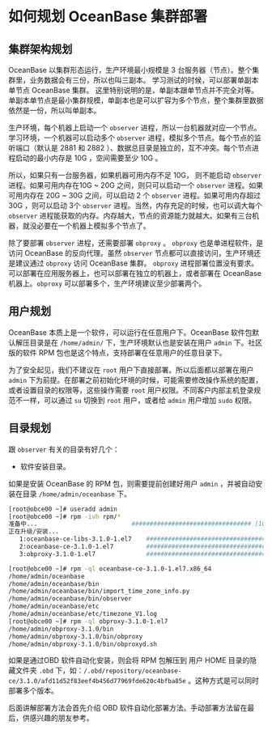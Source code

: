 # 如何规划 OceanBase 集群部署

## 集群架构规划

OceanBase 以集群形态运行，生产环境最小规模是 3 台服务器（节点）。整个集群里，业务数据会有三份，所以也叫三副本。
学习测试的时候，可以部署单副本单节点 OceanBase 集群。
这里特别说明的是，单副本跟单节点并不完全对等。单副本单节点是最小集群规模，单副本也是可以扩容为多个节点，整个集群里数据依然是一份，所以叫单副本。

生产环境，每个机器上启动一个 `observer` 进程，所以一台机器就对应一个节点。学习环境，一个机器可以启动多个 `observer` 进程，模拟多个节点。每个节点的监听端口（默认是 2881 和 2882 ）、数据总目录是独立的，互不冲突。每个节点进程启动的最小内存是 10G ，空间需要至少 10G 。

所以，如果只有一台服务器，如果机器可用内存不足 10G， 则不能启动 `observer` 进程。如果可用内存在10G ~ 20G 之间，则只可以启动一个 `observer` 进程。如果可用内存在 20G ~ 30G 之间，可以启动 2 个 `observer` 进程。如果可用内存超过 30G ，则可以启动 3个 `observer` 进程。当然，内存充足的时候，也可以调大每个 `observer` 进程能获取的内存。内存越大，节点的资源能力就越大。如果有三台机器，就没必要在一个机器上模拟多个节点了。

除了要部署 `observer` 进程，还需要部署 `obproxy` 。 `obproxy` 也是单进程软件，是访问 OceanBase 的反向代理。虽然 `observer` 节点都可以直接访问，生产环境还是建议通过 `obproxy` 访问 OceanBase 集群。
`obproxy` 进程部署位置没有要求。可以部署在应用服务器上，也可以部署在独立的机器上，或者部署在 OceanBase 机器上。`obproxy` 可以部署多个，生产环境建议至少部署两个。

## 用户规划

OceanBase 本质上是一个软件，可以运行在任意用户下。OceanBase 软件包默认解压目录是在 `/home/admin/` 下，生产环境默认也是安装在用户 `admin` 下。社区版的软件 RPM 包也是这个特点，支持部署在任意用户的任意目录下。

为了安全起见，我们不建议在 `root` 用户下直接部署。所以后面都以部署在用户 `admin` 下为前提。在部署之前初始化环境的时候，可能需要修改操作系统的配置，或者设置目录的权限等，这些操作需要 `root` 用户权限。不同客户内部主机登录规范不一样，可以通过 `su` 切换到 `root` 用户，或者给 `admin` 用户增加 `sudo` 权限。

## 目录规划

跟 `observer` 有关的目录有好几个：

+ 软件安装目录。

如果是安装 OceanBase 的 RPM 包，则需要提前创建好用户 `admin` ，并被自动安装在目录 `/home/admin/oceanbase` 下。

```bash
[root@obce00 ~]# useradd admin
[root@obce00 ~]# rpm -ivh rpm/*
准备中...                          ################################# [100%]
正在升级/安装...
   1:oceanbase-ce-libs-3.1.0-1.el7    ################################# [ 33%]
   2:oceanbase-ce-3.1.0-1.el7         ################################# [ 67%]
   3:obproxy-3.1.0-1.el7              ################################# [100%]

[root@obce00 ~]# rpm -ql oceanbase-ce-3.1.0-1.el7.x86_64
/home/admin/oceanbase
/home/admin/oceanbase/bin
/home/admin/oceanbase/bin/import_time_zone_info.py
/home/admin/oceanbase/bin/observer
/home/admin/oceanbase/etc
/home/admin/oceanbase/etc/timezone_V1.log
[root@obce00 ~]# rpm -ql obproxy-3.1.0-1.el7
/home/admin/obproxy-3.1.0/bin
/home/admin/obproxy-3.1.0/bin/obproxy
/home/admin/obproxy-3.1.0/bin/obproxyd.sh   
```

如果是通过OBD 软件自动化安装，则会将 RPM 包解压到 用户 HOME 目录的隐藏文件夹 `.obd` 下，如：`/.obd/repository/oceanbase-ce/3.1.0/afd11d52f83eef4b456d77969fde620c4bfba85e` 。这种方式是可以同时部署多个版本。

后面讲解部署方法会首先介绍 OBD 软件自动化部署方法。手动部署方法留在最后，供感兴趣的朋友参考。
